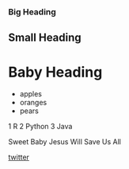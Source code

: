 ### Big Heading
## Small Heading
# Baby Heading

- apples
- oranges
- pears

1 R
2 Python
3 Java

Sweet Baby Jesus Will Save Us All

[twitter](https://www.twitter.com)
